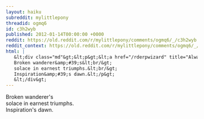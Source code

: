 ```yaml
---
layout: haiku
subreddit: mylittlepony
threadid: ogmq6
id: c3h2wyb
published: 2012-01-14T00:00:00 +0000
reddit: https://old.reddit.com/r/mylittlepony/comments/ogmq6/_/c3h2wyb
reddit_context: https://old.reddit.com/r/mylittlepony/comments/ogmq6/_/c3h2wyb?context=3
html: |
   &lt;div class="md"&gt;&lt;p&gt;&lt;a href="/rderpwizard" title="Always Relevant / Cute Mare Shipping Services / Paper Bag Princess"&gt;&lt;/a&gt;
   Broken wanderer&amp;#39;s&lt;br/&gt;
   solace in earnest triumphs.&lt;br/&gt;
   Inspiration&amp;#39;s dawn.&lt;/p&gt;
   &lt;/div&gt;
---
```


[](/rderpwizard "Always Relevant / Cute Mare Shipping Services / Paper Bag Princess")
Broken wanderer's  
solace in earnest triumphs.  
Inspiration's dawn.